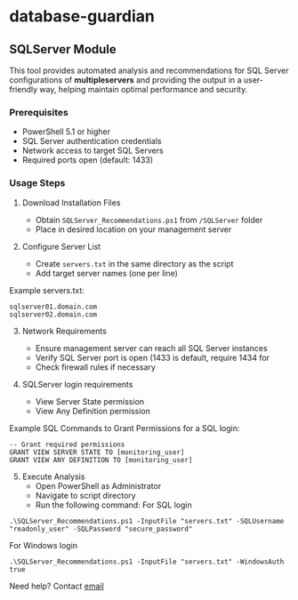 # database-guardian

## SQLServer Module

This tool provides automated analysis and recommendations for SQL Server configurations of **multipleservers** and providing the output in a user-friendly way, helping maintain optimal performance and security.

### Prerequisites
- PowerShell 5.1 or higher
- SQL Server authentication credentials
- Network access to target SQL Servers
- Required ports open (default: 1433)

### Usage Steps

1. Download Installation Files
   - Obtain `SQLServer_Recommendations.ps1` from `/SQLServer` folder
   - Place in desired location on your management server

2. Configure Server List
   - Create `servers.txt` in the same directory as the script
   - Add target server names (one per line)

Example servers.txt:
```
sqlserver01.domain.com
sqlserver02.domain.com
```
3. Network Requirements
   - Ensure management server can reach all SQL Server instances
   - Verify SQL Server port is open (1433 is default, require 1434 for 
   - Check firewall rules if necessary

4. SQLServer login requirements
  
   - View Server State permission
   - View Any Definition permission

Example SQL Commands to Grant Permissions for a SQL login:
```
-- Grant required permissions
GRANT VIEW SERVER STATE TO [monitoring_user]
GRANT VIEW ANY DEFINITION TO [monitoring_user]
```
5. Execute Analysis
   - Open PowerShell as Administrator
   - Navigate to script directory
   - Run the following command:
For SQL login

```
.\SQLServer_Recommendations.ps1 -InputFile "servers.txt" -SQLUsername "readonly_user" -SQLPassword "secure_password"
```
For Windows login

```
.\SQLServer_Recommendations.ps1 -InputFile "servers.txt" -WindowsAuth true
```

Need help? Contact [email](kedaryarlapati@gmail.com)
